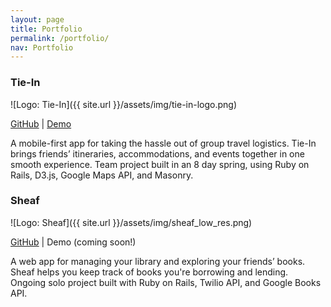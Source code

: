 ```yaml
---
layout: page
title: Portfolio
permalink: /portfolio/
nav: Portfolio
---
```


### Tie-In
![Logo: Tie-In]({{ site.url }}/assets/img/tie-in-logo.png)

[GitHub](https://github.com/camillevilla/tie-in) \| [Demo](http://tie-in.herokuapp.com/)

A mobile-first app for taking the hassle out of group travel logistics. Tie-In brings friends’ itineraries, accommodations, and events together in one smooth experience. Team project built in an 8 day spring, using Ruby on Rails, D3.js, Google Maps API, and Masonry.

### Sheaf
![Logo: Sheaf]({{ site.url }}/assets/img/sheaf_low_res.png)

[GitHub](https://github.com/camillevilla/sheaf) \| Demo (coming soon!)

A web app for managing your library and exploring your friends’ books. Sheaf helps you keep track of books you're borrowing and lending. Ongoing solo project built with Ruby on Rails, Twilio API, and Google Books API.
